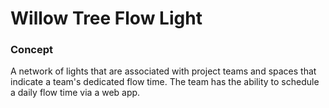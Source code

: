 # Willow Tree Flow Light

### Concept

A network of lights that are associated with project teams and spaces that indicate a team's dedicated flow time. The team has the ability to schedule a daily flow time via a web app.

